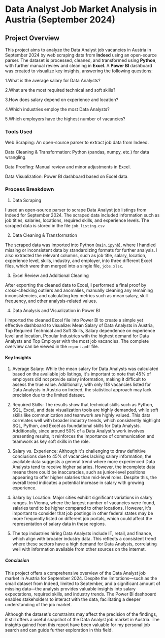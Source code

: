 # Data Analyst Job Market Analysis in Austria (September 2024)
## Project Overview

This project aims to analyze the Data Analyst job vacancies in Austria in September 2024 by web scraping data from **Indeed** using an open-source parser. The dataset is processed, cleaned, and transformed using **Python**, with further manual review and cleaning in **Excel**. A **Power BI** dashboard was created to visualize key insights, answering the following questions:

1.What is the average salary for Data Analysts?

2.What are the most required technical and soft skills?

3.How does salary depend on experience and location?

4.Which industries employ the most Data Analysts?

5.Which employers have the highest number of vacancies?

### Tools Used

Web Scraping: An open-source parser to extract job data from Indeed.

Data Cleaning & Transformation: Python (pandas, numpy, etc.) for data wrangling.

Data Proofing: Manual review and minor adjustments in Excel.

Data Visualization: Power BI dashboard based on Excel data.

### Process Breakdown

1. Data Scraping
   
I used an open-source parser to scrape Data Analyst job listings from Indeed for September 2024. The scraped data included information such as job titles, salaries, locations, required skills, and experience levels. The scraped data is stored in the file `job_listing.csv`

2. Data Cleaning & Transformation

The scraped data was imported into Python (`main.ipynb`), where I handled missing or inconsistent data by standardizing formats for further analysis. I also extracted the relevant columns, such as job title, salary, location, experience level, skills, industry, and employer, into three different Excel files, which were then merged into a single file, `jobs.xlsx`.

3. Excel Review and Additional Cleaning
   
After exporting the cleaned data to Excel, I performed a final proof by cross-checking outliers and anomalies, manually cleaning any remaining inconsistencies, and calculating key metrics such as mean salary, skill frequency, and other analysis-related values.

4. Data Analysis and Visualization in Power BI

I imported the cleaned Excel file into Power BI to create a simple yet effective dashboard to visualize: Mean Salary of Data Analysts in Austria, Top Required Technical and Soft  Skills, Salary dependence on experience level and location, Popular Industries with the highest demand for Data Analysts and Top Employer with the most job vacancies. The complete overview can be viewed in the `report.pdf` file.


#### Key Insights

1) Average Salary: While the mean salary for Data Analysts was calculated based on the available job listings, it's important to note that 45% of employers did not provide salary information, making it difficult to assess the true value. Additionally, with only 118 vacancies listed for Data Analysts in Austria on Indeed, the statistical approach may lack precision due to the limited dataset.

2) Required Skills: The results show that technical skills such as Python, SQL, Excel, and data visualization tools are highly demanded, while soft skills like communication and teamwork are highly valued. This data correlates well with broader industry trends, which consistently highlight SQL, Python, and Excel as foundational skills for Data Analysts. Additionally, since around 50% of a Data Analyst's work involves presenting results, it reinforces the importance of communication and teamwork as key soft skills in the role.

3) Salary vs. Experience: Although it's challenging to draw definitive conclusions due to 45% of vacancies lacking salary information, the available data suggests a general trend where more experienced Data Analysts tend to receive higher salaries. However, the incomplete data means there could be inaccuracies, such as junior-level positions appearing to offer higher salaries than mid-level roles. Despite this, the overall trend indicates a potential increase in salary with growing experience.

4) Salary by Location: Major cities exhibit significant variations in salary ranges. In Vienna, where the largest number of vacancies were found, salaries tend to be higher compared to other locations. However, it's important to consider that job postings in other federal states may be more frequently listed on different job portals, which could affect the representation of salary data in these regions.

5) The top industries hiring Data Analysts include IT, retail, and finance, which align with broader industry data. This reflects a consistent trend where these sectors have a high demand for Data Analysts, correlating well with information available from other sources on the internet.

##### Conclusion

This project offers a comprehensive overview of the Data Analyst job market in Austria for September 2024. Despite the limitations—such as the small dataset from Indeed, limited to September, and a significant amount of missing data—the analysis provides valuable insights into salary expectations, required skills, and industry trends. The Power BI dashboard enables stakeholders to interact with the data, facilitating a deeper understanding of the job market.

Although the dataset's constraints may affect the precision of the findings, it still offers a useful snapshot of the Data Analyst job market in Austria. The insights gained from this report have been valuable for my personal job search and can guide further exploration in this field.

